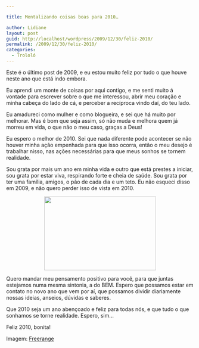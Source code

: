```yaml
---

title: Mentalizando coisas boas para 2010…

author: Lidiane
layout: post
guid: http://localhost/wordpress/2009/12/30/feliz-2010/
permalink: /2009/12/30/feliz-2010/
categories:
  - Trololó
---
```

Este é o último post de 2009, e eu estou muito feliz por tudo o que houve neste ano que está indo embora.

Eu aprendi um monte de coisas por aqui contigo, e me senti muito á vontade para escrever sobre o que me interessou, abrir meu coração e minha cabeça do lado de cá, e perceber a recíproca vindo daí, do teu lado.<!--more-->

Eu amadureci como mulher e como blogueira, e sei que há muito por melhorar. Mas é bom que seja assim, só não muda e melhora quem já morreu em vida, o que não o meu caso, graças a Deus!

Eu espero o melhor de 2010. Sei que nada diferente pode acontecer se não houver minha ação empenhada para que isso ocorra, então o meu desejo é trabalhar nisso, nas ações necessárias para que meus sonhos se tornem realidade.

Sou grata por mais um ano em minha vida e outro que está prestes a iniciar, sou grata por estar viva, respirando forte e cheia de saúde. Sou grata por ter uma família, amigos, o pão de cada dia e um teto. Eu não esqueci disso em 2009, e não quero perder isso de vista em 2010.

<p style="text-align: center;">
  <a href="http://www.trololodemulher.com.br/blog/wp-content/uploads/2009/12/freerangestock.com_.jpg"><img class="size-medium wp-image-3993  aligncenter" title="freerangestock.com" src="http://www.trololodemulher.com.br/blog/wp-content/uploads/2009/12/freerangestock.com_-300x198.jpg" alt="" width="300" height="198" /></a>
</p>

Quero mandar meu pensamento positivo para você, para que juntas estejamos numa mesma sintonia, a do BEM. Espero que possamos estar em contato no novo ano que vem por aí, que possamos dividir diariamente nossas ideias, anseios, dúvidas e saberes.

Que 2010 seja um ano abençoado e feliz para todas nós, e que tudo o que sonhamos se torne realidade. Espero, sim…

Feliz 2010, bonita!

Imagem: [Freerange](http://freerangestock.com/) 